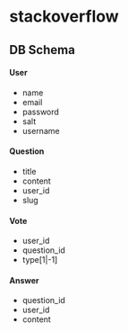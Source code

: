 # stackoverflow

## DB Schema

#### User
- name
- email
- password
- salt
- username

#### Question
- title
- content
- user_id
- slug

#### Vote
- user_id
- question_id
- type[1|-1]

#### Answer
- question_id
- user_id
- content
